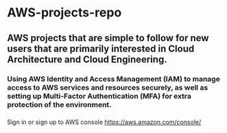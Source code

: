 # AWS-projects-repo
## AWS projects that are simple to follow for new users that are primarily interested in Cloud Architecture and Cloud Engineering.
### Using AWS Identity and Access Management (IAM) to manage access to AWS services and resources securely, as well as setting up Multi-Factor Authentication (MFA) for extra protection of the environment.
### 
Sign in or sign up to AWS console https://aws.amazon.com/console/

